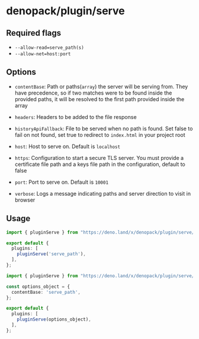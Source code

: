 # denopack/plugin/serve


## Required flags

- `--allow-read=serve_path(s)`
- `--allow-net=host:port`

## Options

- `contentBase`: Path or paths(`array`) the server will be serving from. They have precedence, so if two matches were to be found inside the provided paths, it will be resolved to the first path provided inside the array

- `headers`: Headers to be added to the file response

- `historyApiFallback`: File to be served when no path is found. Set false to fail on not found, set true to redirect to `index.html` in your project root

- `host`: Host to serve on. Default is `localhost`

- `https`: Configuration to start a secure TLS server. You must provide a certificate file path and a keys file path in the configuration, default to false

- `port`: Port to serve on. Default is `10001`

- `verbose`: Logs a message indicating paths and server direction to visit in browser

## Usage

```ts
import { pluginServe } from "https://deno.land/x/denopack/plugin/serve/mod.ts";

export default {
  plugins: [
    pluginServe('serve_path'),
  ],
};
```

```ts
import { pluginServe } from "https://deno.land/x/denopack/plugin/serve/mod.ts";

const options_object = {
  contentBase: 'serve_path',
};

export default {
  plugins: [
    pluginServe(options_object),
  ],
};
```
